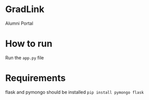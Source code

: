 # GradLink
Alumni Portal

# How to run
Run the `app.py` file

# Requirements
flask and pymongo should be installed
`pip install pymongo flask`